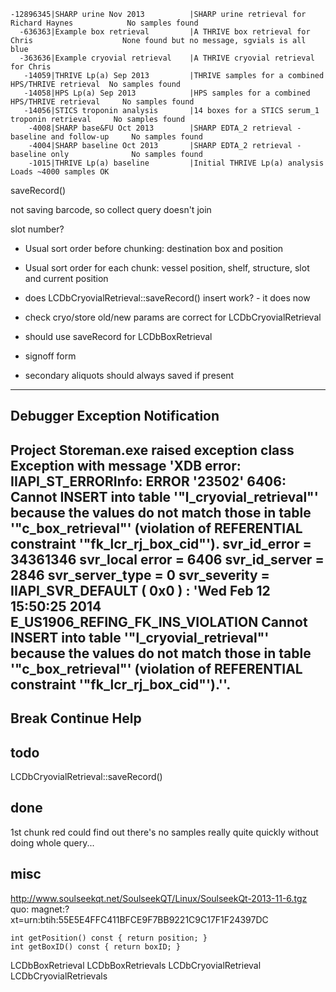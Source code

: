     -12896345|SHARP urine Nov 2013          |SHARP urine retrieval for Richard Haynes            No samples found
      -636363|Example box retrieval         |A THRIVE box retrieval for Chris                    None found but no message, sgvials is all blue
      -363636|Example cryovial retrieval    |A THRIVE cryovial retrieval for Chris               
       -14059|THRIVE Lp(a) Sep 2013         |THRIVE samples for a combined HPS/THRIVE retrieval  No samples found
       -14058|HPS Lp(a) Sep 2013            |HPS samples for a combined HPS/THRIVE retrieval     No samples found
       -14056|STICS troponin analysis       |14 boxes for a STICS serum_1 troponin retrieval     No samples found
        -4008|SHARP base&FU Oct 2013        |SHARP EDTA_2 retrieval - baseline and follow-up     No samples found
        -4004|SHARP baseline Oct 2013       |SHARP EDTA_2 retrieval - baseline only              No samples found
        -1015|THRIVE Lp(a) baseline         |Initial THRIVE Lp(a) analysis                       Loads ~4000 samples OK

saveRecord()

 not saving barcode, so collect query doesn't join

slot number?



 * Usual sort order before chunking: destination box and position
 * Usual sort order for each chunk: vessel position, shelf, structure, slot and current position

 * does LCDbCryovialRetrieval::saveRecord() insert work? - it does now
 * check cryo/store old/new params are correct for LCDbCryovialRetrieval
 * should use saveRecord for LCDbBoxRetrieval
 * signoff form
 * secondary aliquots should always saved if present

---------------------------
Debugger Exception Notification
---------------------------
Project Storeman.exe raised exception class Exception with message 'XDB error: IIAPI_ST_ERRORInfo: ERROR '23502' 6406: Cannot INSERT into table '"l_cryovial_retrieval"' because the values do not match those in table '"c_box_retrieval"' (violation of REFERENTIAL constraint '"fk_lcr_rj_box_cid"').
 svr_id_error     = 34361346
 svr_local error  = 6406
 svr_id_server    = 2846
 svr_server_type  = 0
 svr_severity     = IIAPI_SVR_DEFAULT ( 0x0 )
  : 'Wed Feb 12 15:50:25 2014 E_US1906_REFING_FK_INS_VIOLATION  Cannot INSERT into table '"l_cryovial_retrieval"' because the values do not match those in table '"c_box_retrieval"' (violation of REFERENTIAL constraint '"fk_lcr_rj_box_cid"').''.
---------------------------
Break   Continue   Help   
---------------------------



## todo

LCDbCryovialRetrieval::saveRecord()

## done

1st chunk red
could find out there's no samples really quite quickly without doing whole query... 

## misc

http://www.soulseekqt.net/SoulseekQT/Linux/SoulseekQt-2013-11-6.tgz 
quo: magnet:?xt=urn:btih:55E5E4FFC411BFCE9F7BB9221C9C17F1F24397DC

    int getPosition() const { return position; }
    int getBoxID() const { return boxID; }

LCDbBoxRetrieval
LCDbBoxRetrievals
LCDbCryovialRetrieval
LCDbCryovialRetrievals